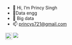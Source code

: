- 👋 Hi, I’m Princy Singh
- 👀Data engg
- 🌱 Big data
- 📫 princys721@gmail.com

<!---
princys721/princys721 is a ✨ special ✨ repository because its `README.md` (this file) appears on your GitHub profile.
You can click the Preview link to take a look at your changes.
--->


<a href="www.linkedin.com/in/princy-singh-942928132">
  <img align="left" alt="Princy's LinkedIN" width="22px" src="https://raw.githubusercontent.com/peterthehan/peterthehan/master/assets/linkedin.svg" />
</a>


![](https://visitor-badge.glitch.me/badge?page_id=princys721.princys721)
